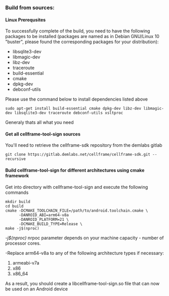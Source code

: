 ### Build from sources:

#### Linux Prerequsites 

To successfully complete of the build, you need to have the following packages to be installed 
(packages are named as in Debian GNU/Linux 10 "buster", please found the corresponding packages for your distribution):

* libsqlite3-dev
* libmagic-dev
* libz-dev
* traceroute
* build-essential
* cmake
* dpkg-dev
* debconf-utils

Please use the command below to install dependencies listed above
```
sudo apt-get install build-essential cmake dpkg-dev libz-dev libmagic-dev libsqlite3-dev traceroute debconf-utils xsltproc
```

Generaly thats all what you need


#### Get all cellframe-tool-sign sources

You'll need to retrieve the cellframe-sdk repository from the demlabs gitlab
  ```
  git clone https://gitlab.demlabs.net/cellframe/cellframe-sdk.git --recursive
  ```

#### Build cellframe-tool-sign for different architectures using cmake framework
Get into directory with cellframe-tool-sign and execute the following commands
  ```
  mkdir build
  cd build
  cmake -DCMAKE_TOOLCHAIN_FILE=/path/to/android.toolchain.cmake \
        -DANROID_ABI=arm64-v8a
        -DANROID_PLATFORM=21 \
        -DCMAKE_BUILD_TYPE=Release \
  make -j$(nproc)
  ```
*-j$(nproc)* nrpoc parameter depends on your machine capacity - number of processor cores.

-Replace arm64-v8a to any of the following architecture types if necessary:

1) armeabi-v7a
2) x86
3) x86_64

As a result, you should create a libcellframe-tool-sign.so file that can now be used on an Android device
